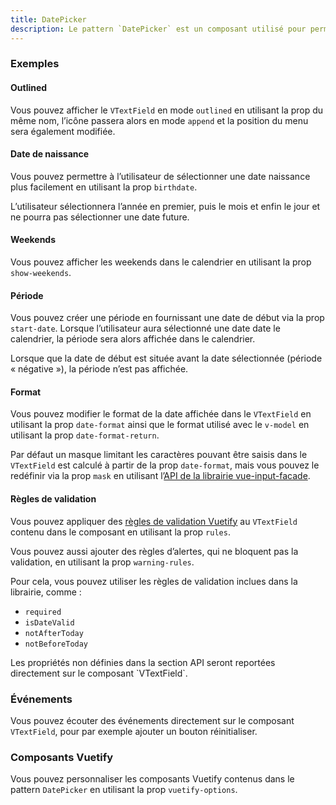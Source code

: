 ```yaml
---
title: DatePicker
description: Le pattern `DatePicker` est un composant utilisé pour permettre à l’utilisateur de sélectionner ou de saisir une date.
---
```


<doc-tabs>

<doc-tab-item label="Utilisation">

<doc-usage name="date-picker"></doc-usage>

### Exemples

#### Outlined

Vous pouvez afficher le `VTextField` en mode `outlined` en utilisant la prop du même nom, l’icône passera alors en mode `append` et la position du menu sera également modifiée.

<doc-example file="date-picker/outlined"></doc-example>

#### Date de naissance

Vous pouvez permettre à l’utilisateur de sélectionner une date naissance plus facilement en utilisant la prop `birthdate`.

<doc-alert type="info">
L’utilisateur sélectionnera l’année en premier, puis le mois et enfin le jour et ne pourra pas sélectionner une date future.
</doc-alert>

<doc-example file="date-picker/birthdate"></doc-example>

#### Weekends

Vous pouvez afficher les weekends dans le calendrier en utilisant la prop `show-weekends`.

<doc-example file="date-picker/weekends"></doc-example>

#### Période

Vous pouvez créer une période en fournissant une date de début via la prop `start-date`. Lorsque l’utilisateur aura sélectionné une date date le calendrier, la période sera alors affichée dans le calendrier.

<doc-alert type="info">
Lorsque que la date de début est située avant la date sélectionnée (période « négative »), la période n’est pas affichée.
</doc-alert>

<doc-example file="date-picker/range"></doc-example>

#### Format

Vous pouvez modifier le format de la date affichée dans le `VTextField` en utilisant la prop `date-format` ainsi que le format utilisé avec le `v-model` en utilisant la prop `date-format-return`.

<doc-alert type="info">

Par défaut un masque limitant les caractères pouvant être saisis dans le `VTextField` est calculé à partir de la prop `date-format`, mais vous pouvez le redéfinir via la prop `mask` en utilisant l’[API de la librairie vue-input-facade](https://ronaldjerez.github.io/vue-input-facade/).

</doc-alert>

<doc-example file="date-picker/format"></doc-example>

#### Règles de validation

Vous pouvez appliquer des [règles de validation Vuetify](https://vuetifyjs.com/fr-FR/components/inputs/#rules) au `VTextField` contenu dans le composant en utilisant la prop `rules`.

Vous pouvez aussi ajouter des règles d’alertes, qui ne bloquent pas la validation, en utilisant la prop `warning-rules`.

Pour cela, vous pouvez utiliser les règles de validation inclues dans la librairie, comme :
- `required`
- `isDateValid`
- `notAfterToday`
- `notBeforeToday`

<doc-example file="date-picker/rules"></doc-example>

</doc-tab-item>

<doc-tab-item label="API">

<doc-alert type="info">
Les propriétés non définies dans la section API seront reportées directement sur le composant `VTextField`.
</doc-alert>

<doc-api name="date-picker"></doc-api>
</doc-tab-item>

<doc-tab-item label="Personnalisation">

### Événements

Vous pouvez écouter des événements directement sur le composant `VTextField`, pour par exemple ajouter un bouton réinitialiser.

<doc-example file="date-picker/events"></doc-example>

### Composants Vuetify

Vous pouvez personnaliser les composants Vuetify contenus dans le pattern `DatePicker` en utilisant la prop `vuetify-options`.

<doc-example file="date-picker/options"></doc-example>

</doc-tab-item>

</doc-tabs>
